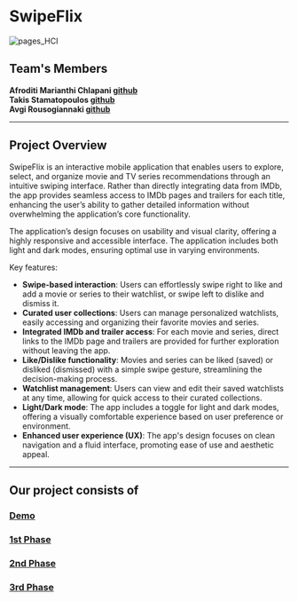 # SwipeFlix

![pages_HCI](https://github.com/user-attachments/assets/dba003f3-8915-466f-9e87-7cd650929a89)

## Team's Members

**Afroditi Marianthi Chlapani [github](https://github.com/ntua-el20889)**  
 **Takis Stamatopoulos [github](https://github.com/ntua-el20096)**   
**Avgi Rousogiannaki [github](https://github.com/AvgiRouc)**  

---
## Project Overview

SwipeFlix is an interactive mobile application that enables users to explore, select, and organize movie and TV series recommendations through an intuitive swiping interface. Rather than directly integrating data from IMDb, the app provides seamless access to IMDb pages and trailers for each title, enhancing the user’s ability to gather detailed information without overwhelming the application’s core functionality. 

The application’s design focuses on usability and visual clarity, offering a highly responsive and accessible interface. The application includes both light and dark modes, ensuring optimal use in varying environments.

Key features:
- **Swipe-based interaction**: Users can effortlessly swipe right to like and add a movie or series to their watchlist, or swipe left to dislike and dismiss it.
- **Curated user collections**: Users can manage personalized watchlists, easily accessing and organizing their favorite movies and series.
- **Integrated IMDb and trailer access**: For each movie and series, direct links to the IMDb page and trailers are provided for further exploration without leaving the app.
- **Like/Dislike functionality**: Movies and series can be liked (saved) or disliked (dismissed) with a simple swipe gesture, streamlining the decision-making process.
- **Watchlist management**: Users can view and edit their saved watchlists at any time, allowing for quick access to their curated collections.
- **Light/Dark mode**: The app includes a toggle for light and dark modes, offering a visually comfortable experience based on user preference or environment.
- **Enhanced user experience (UX)**: The app's design focuses on clean navigation and a fluid interface, promoting ease of use and aesthetic appeal.

---

## Our project consists of

### [Demo](https://github.com/ntua-el20889/SwipeFlix/tree/main/Demo)
### [1st Phase](https://github.com/ntua-el20889/SwipeFlix/tree/main/Phase1)
### [2nd Phase](https://github.com/ntua-el20889/SwipeFlix/tree/main/Phase2)
### [3rd Phase](https://github.com/ntua-el20889/SwipeFlix/tree/main/Phase3)

